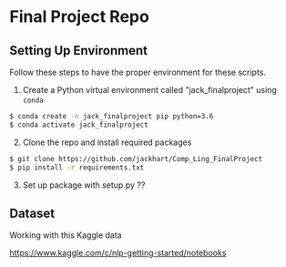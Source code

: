 # Final Project Repo


## Setting Up Environment

Follow these steps to have the proper environment for these scripts.

1. Create a Python virtual environment called "jack_finalproject" using `conda`

``` bash
$ conda create -n jack_finalproject pip python=3.6
$ conda activate jack_finalproject
```

2. Clone the repo and install required packages

``` bash
$ git clone https://github.com/jackhart/Comp_Ling_FinalProject
$ pip install -r requirements.txt
```

3. Set up package with setup.py ??

## Dataset

Working with this Kaggle data

https://www.kaggle.com/c/nlp-getting-started/notebooks
